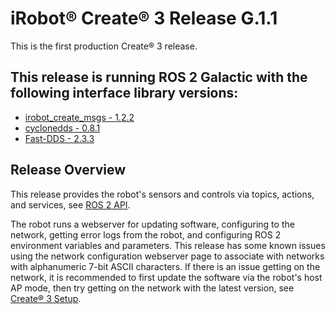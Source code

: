 # iRobot® Create® 3 Release G.1.1

This is the first production Create® 3 release.

## This release is running ROS 2 Galactic with the following interface library versions:

- [irobot_create_msgs - 1.2.2](https://github.com/iRobotEducation/irobot_create_msgs/tree/1.2.2)
- [cyclonedds - 0.8.1](https://github.com/eclipse-cyclonedds/cyclonedds/tree/0.8.1)
- [Fast-DDS - 2.3.3](https://github.com/eProsima/Fast-DDS/tree/2.3.3)

## Release Overview

This release provides the robot's sensors and controls via topics, actions, and services, see [ROS 2 API](../../api/ros2/).

The robot runs a webserver for updating software, configuring to the network, getting error logs from the robot, and configuring ROS 2 environment variables and parameters.
This release has some known issues using the network configuration webserver page to associate with networks with alphanumeric 7-bit ASCII characters.
If there is an issue getting on the network, it is recommended to first update the software via the robot's host AP mode, then try getting on the network with the latest version, see [Create® 3 Setup](https://edu.irobot.com/create3-setup).
